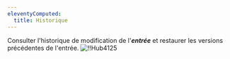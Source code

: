 ```yaml
---
eleventyComputed:
  title: Historique
---
```

Consulter l'historique de modification de l'***entrée*** et restaurer les versions précédentes de l'entrée.
![!!Hub4125](https://cdnweb.devolutions.net/docs/docs_en_hub_Hub4125.png)